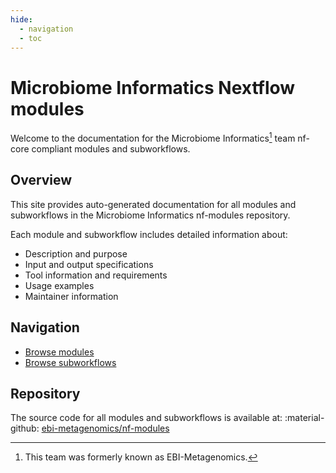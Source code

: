 ```yaml
---
hide:
  - navigation
  - toc
---
```


# Microbiome Informatics Nextflow modules

Welcome to the documentation for the Microbiome Informatics[^1] team nf-core compliant modules and subworkflows.

[^1]: This team was formerly known as EBI-Metagenomics.

## Overview

This site provides auto-generated documentation for all modules and subworkflows in the Microbiome Informatics nf-modules repository.

Each module and subworkflow includes detailed information about:

- Description and purpose
- Input and output specifications
- Tool information and requirements
- Usage examples
- Maintainer information

## Navigation

- [Browse modules](modules/index.md)
- [Browse subworkflows](subworkflows/index.md)

## Repository

The source code for all modules and subworkflows is available at: :material-github: [ebi-metagenomics/nf-modules](https://github.com/EBI-Metagenomics/ebi-metagenomics-nf-modules)
